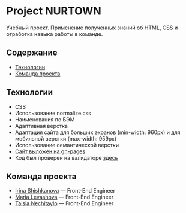 # Project NURTOWN
Учебный проект. Применение полученных знаний об HTML, CSS и отработка навыка работы в команде.

## Содержание
- [Технологии](#технологии)
- [Команда проекта](#команда-проекта)

## Технологии
- CSS
- Использование normalize.css
- Наименования по БЭМ
- Адаптивная верстка
- Адаптация сайта для больших экранов (min-width: 960px) и для мобильной верстки (max-width: 959px)
- Использование семантической верстки
- [Сайт выложен на gh-pages](https://anapav45514.github.io/project/)
- Код был проверен на валидаторе [здесь](https://validator.w3.org/)

## Команда проекта

- [Irina Shishkanova](https://github.com/lobkisira) — Front-End Engineer
- [Maria Levashova](https://github.com/mashblin) — Front-End Engineer
- [Taisia Nechitaylo](https://github.com/TaisNch) — Front-End Engineer

